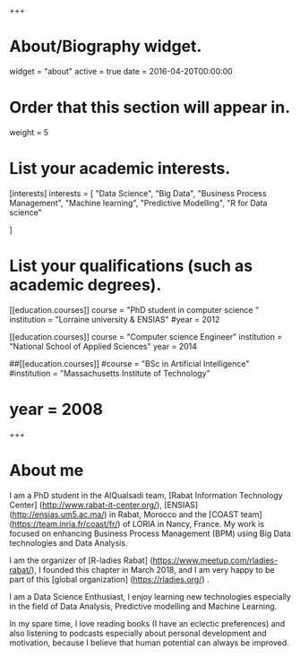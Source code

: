 +++
# About/Biography widget.
widget = "about"
active = true
date = 2016-04-20T00:00:00

# Order that this section will appear in.
weight = 5

# List your academic interests.
[interests]
  interests = [
    "Data Science", 
    "Big Data", 
    "Business Process Management",
    "Machine learning", 
    "Predictive Modelling", 
    "R for Data science"
    
  ]

# List your qualifications (such as academic degrees).
[[education.courses]]
  course = "PhD student in computer science "
  institution = "Lorraine university & ENSIAS"
  #year = 2012

[[education.courses]]
  course = "Computer science Engineer"
  institution = "National School of Applied Sciences"
  year = 2014

##[[education.courses]]
  #course = "BSc in Artificial Intelligence"
  #institution = "Massachusetts Institute of Technology"
 # year = 2008
 
+++

# About me

I am a PhD student in the AlQualsadi team, [Rabat Information Technology Center] (http://www.rabat-it-center.org/), [ENSIAS] (http://ensias.um5.ac.ma/) in Rabat, Morocco and the [COAST team] (https://team.inria.fr/coast/fr/) of LORIA in Nancy, France. My work is focused on enhancing Business Process Management (BPM) using Big Data technologies and Data Analysis.

I am the organizer of [R-ladies Rabat] (https://www.meetup.com/rladies-rabat/), I founded this chapter in March 2018, and I am very happy to be part of this [global organization] (https://rladies.org/) .






I am a Data Science Enthusiast, I enjoy learning new technologies especially in the field of Data Analysis, Predictive modelling and Machine Learning.


In my spare time, I love reading books (I have an eclectic preferences) and also listening to podcasts especially about personal development and motivation, because I believe that human potential can always be improved.
